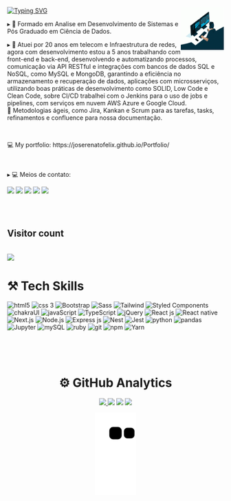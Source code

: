 <img align="right" alt="Renato" height="100em" width="100em"  src="dev_animado.gif"
  width="40%"/>

  [![Typing SVG](https://readme-typing-svg.demolab.com?font=Black+Ops+One&weight=600&size=28&pause=1000&color=1518F7&width=435&lines=Ol%C3%A1%2C+Meu+nome+%C3%A9+Renato+Felix;Sou+Desenvolvedor+FullStack; (Java+e+Angular))](https://git.io/typing-svg)

  <p> ▸ 📌 Formado em Analise em Desenvolvimento de Sistemas e Pós Graduado em Ciência de Dados. </p>
  <p text-align: justify> ▸ 💬 Atuei por 20 anos em telecom e Infraestrutura de redes, agora com desenvolvimento estou a 5 anos trabalhando com front-end e back-end, desenvolvendo e automatizando processos, comunicação via API RESTful e integrações com bancos de dados SQL e NoSQL, como MySQL e MongoDB, garantindo a eficiência no armazenamento e recuperação de dados, aplicações com microsserviços, utilizando boas práticas de desenvolvimento como SOLID, Low Code e Clean Code, sobre CI/CD trabalhei com o Jenkins para o uso de jobs e pipelines, com serviços em nuvem AWS Azure e Google Cloud. </br>
      💬  Metodologias ágeis, como Jira, Kankan e Scrum para as tarefas, tasks, refinamentos e confluence para nossa documentação.</p> </br>
<p>💻 My portfolio: https://joserenatofelix.github.io/Portfolio/</p></br>
    <p> ▸ 💻 Meios de contato: </p>
     <div align="left">
       <a href="https://www.linkedin.com/in/joserenatofelix/" target="_blank"><img src="https://img.shields.io/badge/LinkedIn-0077B5?style=for-the-badge&logo=linkedin&logoColor=white" target="_blank"></a>       
       <a href="mailto:joserenatofelix@gmail.com"><img src="https://img.shields.io/badge/Gmail-D14836?style=for-the-badge&logo=gmail&logoColor=white"target="_blank"></a>  
       <a href="https://api.whatsapp.com/send?phone=12991730737"><img src="https://img.shields.io/badge/WhatsApp-25D366?style=for-the-badge&logo=whatsapp&logoColor=white"target="_blank"></a>
       <a href="https://t.me/joserenatofelix"><img src="https://img.shields.io/badge/Telegram-2CA5E0?style=for-the-badge&logo=telegram&logoColor=white"target="_blank"></a>
       <a href="https://github.com/joserenatofelix/Curriculo/raw/master/assets/Jose%20Renato%20Felix%20da%20Silva.pdf"><img src="https://img.shields.io/badge/Curriculo-005571?style=for-the-badge&logo=Salesforce&logoColor=white"target="_blank"></a>
    </div>
  </div>
</div>

<br><br>

<h2>Visitor count</h2>
  <br>
  <img src="https://profile-counter.glitch.me/{ joserenatofelix }/count.svg">
 </div>

<div align="left">
  <h1> <b> ⚒ Tech Skills </b> </h1>  
  <img alt="html5" src="https://img.shields.io/badge/-HTML5-E34F26?style=flat-square&logo=html5&logoColor=white" /> <img alt="css 3" src="https://img.shields.io/badge/-CSS3-F05032?style=flat-square&logo=css3&logoColor=white" />
<img alt="Bootstrap" src="https://img.shields.io/badge/-Bootstrap-be7abb?style=flat-square&logo=bootstrap&logoColor=white" />
<img alt="Sass" src="https://img.shields.io/badge/-Sass-be7abb?style=flat-square&logo=sass&logoColor=white" />
<img alt="Tailwind" src="https://img.shields.io/badge/-Tailwind_CSS-be7abb?style=flat-square&logo=tailwindcss&logoColor=white" />
<img alt="Styled Components" src="https://img.shields.io/badge/-Styled_Components-be7abb?style=flat-square&logo=styled-components&logoColor=white" />
<img alt="chakraUI" src="https://img.shields.io/badge/-ChakraUI-be7abb?style=flat-square&logo=chakraUI&logoColor=white" />
<img alt="javaScript" src="https://img.shields.io/badge/-JavaScript-8a2be2?style=flat-square&logo=javascript&logoColor=white" />
<img alt="TypeScript" src="https://img.shields.io/badge/-TypeScript-8a2be2?style=flat-square&logo=typescript&logoColor=white" />
<img alt="jQuery" src="https://img.shields.io/badge/-jQuery-8a2be2?style=flat-square&logo=jQuery&logoColor=white" />
<img alt="React js" src="https://img.shields.io/badge/-React JS-007ACC?style=flat-square&logo=react&logoColor=white" />
<img alt="React native" src="https://img.shields.io/badge/-React Native-007ACC?style=flat-square&logo=react&logoColor=white" />
<img alt="Next.js" src="https://img.shields.io/badge/-Next.js-007ACC?style=flat-square&logo=next.js&logoColor=white" />
<img alt="Node.js" src="https://img.shields.io/badge/-Node.js-008B8B?style=flat-square&logo=node.js&logoColor=white" />
<img alt="Express js" src="https://img.shields.io/badge/-Express-008B8B?style=flat-square&logo=express&logoColor=white" />
<img alt="Nest" src="https://img.shields.io/badge/-Nest-008B8B?style=flat-square&logo=nestJs&logoColor=white" />
<img alt="Jest" src="https://img.shields.io/badge/-Jest-008B8B?style=flat-square&logo=jest&logoColor=white" />
<img alt="python" src="https://img.shields.io/badge/-Python-13aa52?style=flat-square&logo=python&logoColor=white" />
<img alt="pandas" src="https://img.shields.io/badge/-Pandas-13aa52?style=flat-square&logo=pandas&logoColor=white" /> 
<img alt="Jupyter" src="https://img.shields.io/badge/-Jupyter Notebook-13aa52?style=flat-square&logo=jupyter&logoColor=white" />                                    <img alt="mySQL" src="https://img.shields.io/badge/-MySQL-13aa52?style=flat-square&logo=mysql&logoColor=white" /> 
<img alt="ruby" src="https://img.shields.io/badge/-Ruby-FF0000?style=flat-square&logo=ruby&logoColor=white" />
<img alt="git" src="https://img.shields.io/badge/-Git-FF6000?style=flat-square&logo=git&logoColor=white" />
<img alt="npm" src="https://img.shields.io/badge/-npm-FF6000?style=flat-square&logo=npm&logoColor=white" />
<img alt="Yarn" src="https://img.shields.io/badge/-Yarn-FF6000?style=flat-square&logo=yarn&logoColor=white" />
 </div><br>
 

<br><br>

<div align="center">
  <h1> <b> ⚙️ GitHub Analytics </b> </h1>
  <a href="https://github.com/joserenatofelix">
    <img height="160em" src="https://github-profile-summary-cards.vercel.app/api/cards/profile-details?username=joserenatofelix&theme=radical"/> 
    <img height="160em" src="https://github-readme-stats.vercel.app/api/top-langs/?username=joserenatofelix&layout=compact&langs_count=7&theme=radical"/></a>
    <img height="160em" src="https://github-readme-stats.vercel.app/api?username=joserenatofelix&show_icons=true&theme=radical&include_all_commits=true&count_private=true"/>
    <img height="160em" src="https://github-readme-streak-stats.herokuapp.com/?user=joserenatofelix&theme=radical&hide_border=true"/>

  
  ![Snake animation](https://github.com/joserenatofelix/joserenatofelix/blob/output/github-contribution-grid-snake.svg)
  
  </div>
